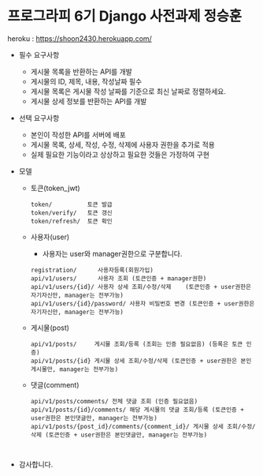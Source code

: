 # 프로그라피 6기 Django 사전과제 정승훈


heroku : https://shoon2430.herokuapp.com/

 * 필수 요구사항
   * 게시물 목록을 반환하는 API를 개발 
   * 게시물의 ID, 제목, 내용, 작성날짜 필수
   * 게시물 목록은 게시물 작성 날짜를 기준으로 최신 날짜로 정렬하세요.
   * 게시물 상세 정보를 반환하는 API를 개발
   
 * 선택 요구사항
   * 본인이 작성한 API를 서버에 배포
   * 게시물 목록, 상세, 작성, 수정, 삭제에 사용자 권한을 추가로 적용
   * 실제 필요한 기능이라고 상상하고 필요한 것들은 가정하여 구현
   
 * 모델
    * 토큰(token_jwt)
      ```
      token/          토큰 발급
      token/verify/   토큰 갱신
      token/refresh/  토큰 확인
      ``` 
    * 사용자(user)
      * 사용자는 user와 manager권한으로 구분합니다. 
      ```
      registration/      사용자등록(회원가입)
      api/v1/users/      사용자 조회 (토큰인증 + manager권한) 
      api/v1/users/{id}/ 사용자 상세 조회/수정/삭제    (토큰인증 + user권한은 자기자신만, manager는 전부가능)
      api/v1/users/{id}/password/ 사용자 비밀번호 변경 (토큰인증 + user권한은 자기자신만, manager는 전부가능)
      ```

    * 게시물(post)
      ```
      api/v1/posts/     게시물 조회/등록 (조회는 인증 필요없음) (등록은 토큰 인증)
      api/v1/posts/{id} 게시물 상세 조회/수정/삭제 (토큰인증 + user권한은 본인게시물만, manager는 전부가능)
      ```

    * 댓글(comment)
      ```
      api/v1/posts/comments/ 전체 댓글 조회 (인증 필요없음)
      api/v1/posts/{id}/comments/ 해당 게시물의 댓글 조회/등록 (토큰인증 + user권한은 본인댓글만, manager는 전부가능)
      api/v1/posts/{post_id}/comments/{comment_id}/ 게시물 상세 조회/수정/삭제 (토큰인증 + user권한은 본인댓글만, manager는 전부가능)
     
     ```
  * 감사합니다.
    
     
  
      
